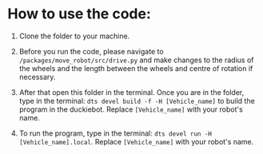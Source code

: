 # How to use the code:

1.  Clone the folder to your machine. 

2.  Before you run the code, please navigate to `/packages/move_robot/src/drive.py` and make changes to the radius of the wheels and the length between the wheels and centre of rotation if necessary. 

3.  After that open this folder in the terminal. Once you are in the folder, type in the terminal: `dts devel build -f -H [Vehicle_name]`
to build the program in the duckiebot. Replace `[Vehicle_name]` with your robot's name.

4.  To run the program, type in the terminal: `dts devel run -H [Vehicle_name].local`. Replace `[Vehicle_name]` with your robot's name.

